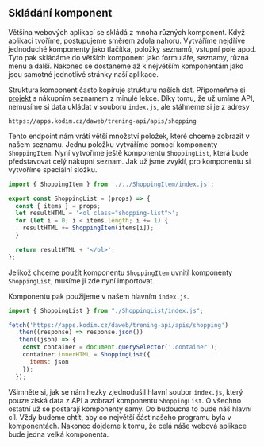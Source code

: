 ## Skládání komponent

Většina webových aplikací se skládá z mnoha různých komponent. Když aplikaci tvoříme, postupujeme směrem zdola nahoru. Vytváříme nejdříve jednoduché komponenty jako tlačítka, položky seznamů, vstupní pole apod. Tyto pak skládáme do větších komponent jako formuláře, seznamy, různá menu a další. Nakonec se dostaneme až k největším komponentám jako jsou samotné jednotlivé stránky naší aplikace.

Struktura komponent často kopíruje strukturu naších dat. Připomeňme si [projekt](https://github.com/Czechitas-podklady-WEB/prvni-komponenta) s nákupním seznamem z minulé lekce. Díky tomu, že už umíme API, nemusíme si data ukládat v souboru `index.js`, ale stáhneme si je z adresy 

```
https://apps.kodim.cz/daweb/trening-api/apis/shopping
```

Tento endpoint nám vrátí větší množství položek, které chceme zobrazit v našem seznamu. Jednu položku vytváříme pomocí komponenty `ShoppingItem`. Nyní vytvoříme ještě komponentu `ShoppingList`, která bude představovat celý nákupní seznam. Jak už jsme zvyklí, pro komponentu si vytvoříme speciální složku.

```js
import { ShoppingItem } from './../ShoppingItem/index.js';

export const ShoppingList = (props) => {
  const { items } = props;
  let resultHTML = '<ol class="shopping-list">';
  for (let i = 0; i < items.length; i += 1) {
    resultHTML += ShoppingItem(items[i]);
  }

  return resultHTML + '</ol>';
};
```

Jelikož chceme použít komponentu `ShoppingItem` uvnitř komponenty `ShoppingList`,
musíme ji zde nyní importovat.

Komponentu pak použijeme v našem hlavním `index.js`. 

```js
import { ShoppingList } from "./ShoppingList/index.js";

fetch('https://apps.kodim.cz/daweb/trening-api/apis/shopping')
  .then((response) => response.json())
  .then((json) => {
    const container = document.querySelector('.container');
    container.innerHTML = ShoppingList({
      items: json
    });
  });
```

Všimněte si, jak se nám hezky zjednodušil hlavní soubor `index.js`, který pouze získá data z API a zobrazí komponentu `ShoppingList`. O všechno ostatní už se postarají komponenty samy. Do budoucna to bude náš hlavní cíl. Vždy budeme chtít, aby co největší část našeho programu byla v komponentách. Nakonec dojdeme k tomu, že celá náše webová aplikace bude jedna velká komponenta. 
